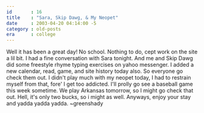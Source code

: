 ```yaml
---
id       : 16
title    : "Sara, Skip Dawg, & My Neopet"
date     : 2003-04-20 04:14:00 -5
category : old-posts
era      : college
---
```


Well it has been a great day!  No school.  Nothing to do, cept work on the site a lil bit.  I had a fine conversation with Sara tonight.  And me and Skip Dawg did some freestyle rhyme typing exercises on yahoo messenger.  I added a new calendar, read, game, and site history today also.  So everyone go check them out.  I didn't play much with my neopet today, I had to restrain myself from that, fore' I get too addicted.  I'll prolly go see a baseball game this week sometime.  We play Arkansas tomorrow, so I might go check that out.  Hell, it's only two bucks, so i might as well.  Anyways, enjoy your stay and yadda yadda yadda.  ~greenshady
